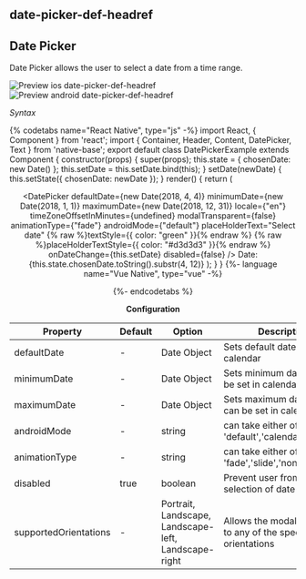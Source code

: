 ## date-picker-def-headref
## Date Picker

Date Picker allows the user to select a date from a time range.<br />

![Preview ios date-picker-def-headref](https://raw.githubusercontent.com/GeekyAnts/NativeBase-KitchenSink/v2.6.1/screenshots/ios/date-picker.gif)
![Preview android date-picker-def-headref](https://raw.githubusercontent.com/GeekyAnts/NativeBase-KitchenSink/v2.6.1/screenshots/android/date-picker.gif)

*Syntax*

{% codetabs name="React Native", type="js" -%}
import React, { Component } from 'react';
import { Container, Header, Content, DatePicker, Text } from 'native-base';
export default class DatePickerExample extends Component {
  constructor(props) {
    super(props);
    this.state = { chosenDate: new Date() };
    this.setDate = this.setDate.bind(this);
  }
  setDate(newDate) {
    this.setState({ chosenDate: newDate });
  }
  render() {
    return (
      <Container>
        <Header />
        <Content>
          <DatePicker
            defaultDate={new Date(2018, 4, 4)}
            minimumDate={new Date(2018, 1, 1)}
            maximumDate={new Date(2018, 12, 31)}
            locale={"en"}
            timeZoneOffsetInMinutes={undefined}
            modalTransparent={false}
            animationType={"fade"}
            androidMode={"default"}
            placeHolderText="Select date"
            {% raw %}textStyle={{ color: "green" }}{% endraw %}
            {% raw %}placeHolderTextStyle={{ color: "#d3d3d3" }}{% endraw %}
            onDateChange={this.setDate}
            disabled={false}
            />
            <Text>
              Date: {this.state.chosenDate.toString().substr(4, 12)}
            </Text>
        </Content>
      </Container>
    );
  }
}
{%- language name="Vue Native", type="vue" -%}
<template>
  <nb-container>
    <nb-header />
    <nb-content>
      <nb-date-picker
        :defaultDate="defaultDate"
        :minimumDate="minimumDate"
        :maximumDate="maximumDate"
        :modalTransparent="false"
        animationType="fade"
        androidMode="default"
        placeHolderText="Select date"
        :textStyle="{ color: 'green' }"
        :placeHolderTextStyle="{ color: '#d3d3d3' }"
        :onDateChange="setDate"
      />
      <nb-text>
        {% raw %}Date: {{chosenDate.toString().substr(4, 12)}}{% endraw %}
      </nb-text>
    </nb-content>
  </nb-container>
</template>
<script>
import React from "react";
export default {
  data: function() {
    return {
      defaultDate: new Date('2018-06-04'),
      minimumDate: new Date('2018-01-01'),
      maximumDate: new Date('2018-12-31'),
      chosenDate:  new Date()
    };
  },
  methods: {
    setDate: function(newDate) {
      this.chosenDate = newDate;
    }
  }
};
</script>
{%- endcodetabs %}
<br />

**Configuration**<br />
    <table class="table table-bordered">
        <thead>
            <tr>
                <th>Property</th>
                <th>Default</th>
                <th>Option</th>
                <th width="50%">Description</th>
            </tr>
        </thead>
        <tbody>
          <tr>
              <td>defaultDate</td>
              <td> - </td>
              <td>Date Object</td>
              <td>Sets default date in calendar</td>
          </tr>
          <tr>
              <td>minimumDate</td>
              <td>-</td>
              <td>Date Object</td>
              <td>Sets minimum date that can be set in calendar</td>
          </tr>
          <tr>
              <td>maximumDate</td>
              <td>-</td>
              <td>Date Object</td>
              <td>Sets maximum date that can be set in calendar</td>
          </tr>
          <tr>
              <td>androidMode</td>
              <td>-</td>
              <td>string</td>
              <td>can take either of values 'default','calendar','spinner'</td>
          </tr>
          <tr>
              <td>animationType</td>
              <td>-</td>
              <td>string</td>
              <td>can take either of values 'fade','slide','none'</td>
          </tr>
          <tr>
              <td>disabled</td>
              <td>true</td>
              <td>boolean</td>
              <td>Prevent user from making selection of date</td>
          </tr>
          <tr>
              <td>supportedOrientations</td>
              <td> - </td>
              <td> Portrait, Landscape, Landscape-left, Landscape-right </td>
              <td>Allows the modal to rotate to any of the specified orientations</td>
      </tr>
        </tbody>
    </table>
<br />

